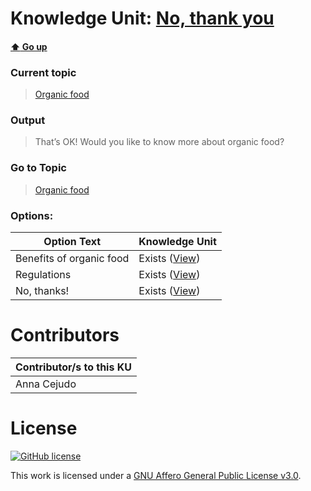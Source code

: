 # Knowledge Unit: [No, thank you](../../knowledge_units/organic-food/no-thank-you.md)

#### [:arrow_up: Go up](../../topics/organic-food.md)
### Current topic
> [Organic food](../../topics/organic-food.md)
### Output
> That’s OK! Would you like to know more about organic food?
### Go to Topic
> [Organic food](../../topics/organic-food.md)

### Options: 

| Option Text | Knowledge Unit |
| - | - |  
| Benefits of organic food  |  Exists ([View](../../knowledge_units/organic-food/benefits-of-organic-food.md))  |  
| Regulations  |  Exists ([View](../../knowledge_units/organic-food/regulations.md))  |  
| No, thanks!  |  Exists ([View](../../knowledge_units/organic-food/no-thanks.md))  | 

# Contributors

| Contributor/s to this KU |
| - | 
| Anna Cejudo |

# License
[![GitHub license](https://img.shields.io/github/license/inbrainz/cerebro)](https://github.com/inbrainz/cerebro/blob/master/LICENSE)

This work is licensed under a [GNU Affero General Public License v3.0](https://www.gnu.org/licenses/agpl-3.0.txt).